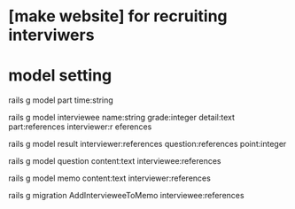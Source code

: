 [make website] for recruiting interviwers
=================

# model setting

rails g model part time:string

rails g model interviewee name:string grade:integer detail:text part:references interviewer:r
eferences

rails g model result interviewer:references question:references point:integer

rails g model question content:text interviewee:references

rails g model memo content:text interviewer:references

rails g migration AddIntervieweeToMemo interviewee:references
